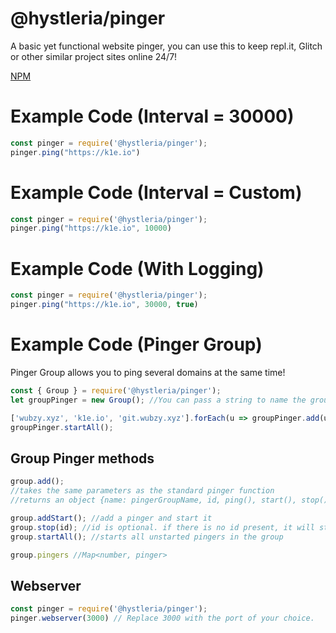 # @hystleria/pinger

A basic yet functional website pinger, you can use this to keep repl.it, Glitch or other similar project sites online 24/7!

[NPM](https://nodei.co/npm/@hystleria/pinger)

# Example Code (Interval = 30000)

```js
const pinger = require('@hystleria/pinger');
pinger.ping("https://k1e.io")
```
# Example Code (Interval = Custom)

```js
const pinger = require('@hystleria/pinger');
pinger.ping("https://k1e.io", 10000)
```

# Example Code (With Logging)

```js
const pinger = require('@hystleria/pinger');
pinger.ping("https://k1e.io", 30000, true)
```

# Example Code (Pinger Group)
Pinger Group allows you to ping several domains at the same time!

```js
const { Group } = require('@hystleria/pinger');
let groupPinger = new Group(); //You can pass a string to name the group if you have multiple groups

['wubzy.xyz', 'k1e.io', 'git.wubzy.xyz'].forEach(u => groupPinger.add(u, 5000));
groupPinger.startAll();
```

## Group Pinger methods

```js
group.add();
//takes the same parameters as the standard pinger function
//returns an object {name: pingerGroupName, id, ping(), start(), stop(), started, interval, config: the settings passed in to group.add();}

group.addStart(); //add a pinger and start it
group.stop(id); //id is optional. if there is no id present, it will stop all pingers in the group
group.startAll(); //starts all unstarted pingers in the group

group.pingers //Map<number, pinger>
```

## Webserver

```js
const pinger = require('@hystleria/pinger');
pinger.webserver(3000) // Replace 3000 with the port of your choice.
```
